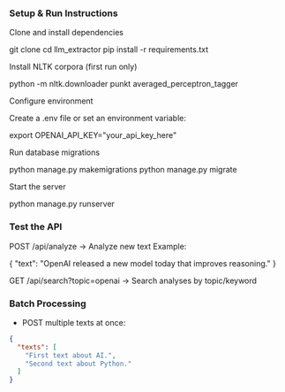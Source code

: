 ### Setup & Run Instructions

Clone and install dependencies

git clone <repo-url>
cd llm_extractor
pip install -r requirements.txt


Install NLTK corpora (first run only)

python -m nltk.downloader punkt averaged_perceptron_tagger


Configure environment

Create a .env file or set an environment variable:

export OPENAI_API_KEY="your_api_key_here"


Run database migrations

python manage.py makemigrations
python manage.py migrate


Start the server

python manage.py runserver


### Test the API

POST /api/analyze → Analyze new text
Example:

{ "text": "OpenAI released a new model today that improves reasoning." }


GET /api/search?topic=openai → Search analyses by topic/keyword


### Batch Processing

- POST multiple texts at once:
```json
{
  "texts": [
    "First text about AI.",
    "Second text about Python."
  ]
}